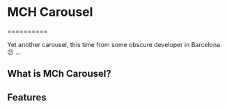 # MCH Carousel
==========

Yet another carousel, this time from some obscure developer in Barcelona :confused: ...

## What is MCh Carousel?



## Features
